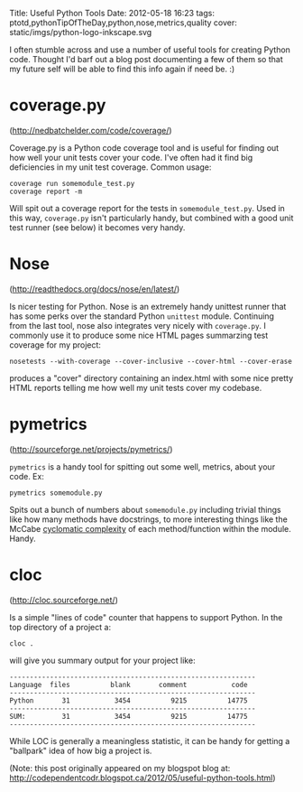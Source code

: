Title: Useful Python Tools
Date: 2012-05-18 16:23
tags: ptotd,pythonTipOfTheDay,python,nose,metrics,quality
cover: static/imgs/python-logo-inkscape.svg

I often stumble across and use a number of useful tools for creating Python code.  Thought I'd barf out a blog post
documenting a few of them so that my future self will be able to find this info again if need be. :)

# coverage.py

(<http://nedbatchelder.com/code/coverage/>)

Coverage.py is a Python code coverage tool and is useful for finding out how well your unit tests cover your code.
I've often had it find big deficiencies in my unit test coverage.  Common usage:

```shell
coverage run somemodule_test.py
coverage report -m
```

Will spit out a coverage report for the tests in `somemodule_test.py`.  Used in this way, `coverage.py` isn't particularly
handy, but combined with a good unit test runner (see below) it becomes very handy.

# Nose

(<http://readthedocs.org/docs/nose/en/latest/>)

Is nicer testing for Python.  Nose is an extremely handy unittest runner that has some perks over the standard Python
`unittest` module.  Continuing from the last tool, nose also integrates very nicely with `coverage.py`.  I commonly use
it to produce some nice HTML pages summarzing test coverage for my project:

```shell
nosetests --with-coverage --cover-inclusive --cover-html --cover-erase
```

produces a "cover" directory containing an index.html with some nice pretty HTML reports telling me how well my unit
tests cover my codebase.

# pymetrics

(<http://sourceforge.net/projects/pymetrics/>)

`pymetrics` is a handy tool for spitting out some well, metrics, about your code.  Ex:

```shell
pymetrics somemodule.py
```

Spits out a bunch of numbers about `somemodule.py` including trivial things like how many methods have docstrings, to
more interesting things like the McCabe [cyclomatic complexity](http://en.wikipedia.org/wiki/Cyclomatic_complexity) of
each method/function within the module.  Handy.

# cloc

(<http://cloc.sourceforge.net/>)

Is a simple "lines of code" counter that happens to support Python.  In the top directory of a project a:

```shell
cloc .
```

will give you summary output for your project like:

```pre
-------------------------------------------------------------
Language  files          blank       comment           code
-------------------------------------------------------------
Python       31           3454          9215          14775
-------------------------------------------------------------
SUM:         31           3454          9215          14775
-------------------------------------------------------------
```

While LOC is generally a meaningless statistic, it can be handy for getting a "ballpark" idea of how big a project is.

(Note: this post originally appeared on my blogspot blog at: <http://codependentcodr.blogspot.ca/2012/05/useful-python-tools.html>)
